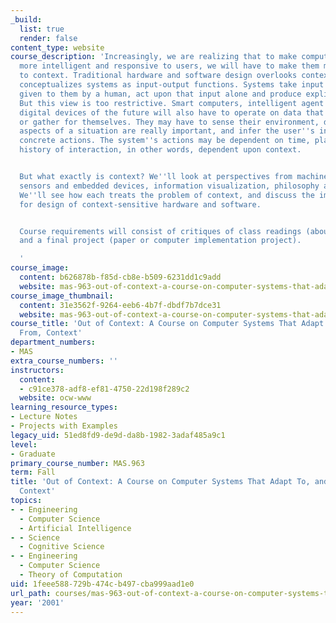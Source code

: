 ```yaml
---
_build:
  list: true
  render: false
content_type: website
course_description: 'Increasingly, we are realizing that to make computer systems
  more intelligent and responsive to users, we will have to make them more sensitive
  to context. Traditional hardware and software design overlooks context because it
  conceptualizes systems as input-output functions. Systems take input explicitly
  given to them by a human, act upon that input alone and produce explicit output.
  But this view is too restrictive. Smart computers, intelligent agent software, and
  digital devices of the future will also have to operate on data that they observe
  or gather for themselves. They may have to sense their environment, decide which
  aspects of a situation are really important, and infer the user''s intention from
  concrete actions. The system''s actions may be dependent on time, place, or the
  history of interaction, in other words, dependent upon context.


  But what exactly is context? We''ll look at perspectives from machine learning,
  sensors and embedded devices, information visualization, philosophy and psychology.
  We''ll see how each treats the problem of context, and discuss the implications
  for design of context-sensitive hardware and software.


  Course requirements will consist of critiques of class readings (about 3 papers/week),
  and a final project (paper or computer implementation project).

  '
course_image:
  content: b626878b-f85d-cb8e-b509-6231dd1c9add
  website: mas-963-out-of-context-a-course-on-computer-systems-that-adapt-to-and-learn-from-context-fall-2001
course_image_thumbnail:
  content: 31e3562f-9264-eeb6-4b7f-dbdf7b7dce31
  website: mas-963-out-of-context-a-course-on-computer-systems-that-adapt-to-and-learn-from-context-fall-2001
course_title: 'Out of Context: A Course on Computer Systems That Adapt To, and Learn
  From, Context'
department_numbers:
- MAS
extra_course_numbers: ''
instructors:
  content:
  - c91ce378-adf8-ef81-4750-22d198f289c2
  website: ocw-www
learning_resource_types:
- Lecture Notes
- Projects with Examples
legacy_uid: 51ed8fd9-de9d-da8b-1982-3adaf485a9c1
level:
- Graduate
primary_course_number: MAS.963
term: Fall
title: 'Out of Context: A Course on Computer Systems That Adapt To, and Learn From,
  Context'
topics:
- - Engineering
  - Computer Science
  - Artificial Intelligence
- - Science
  - Cognitive Science
- - Engineering
  - Computer Science
  - Theory of Computation
uid: 1feee588-729b-474c-b497-cba999aad1e0
url_path: courses/mas-963-out-of-context-a-course-on-computer-systems-that-adapt-to-and-learn-from-context-fall-2001
year: '2001'
---
```

